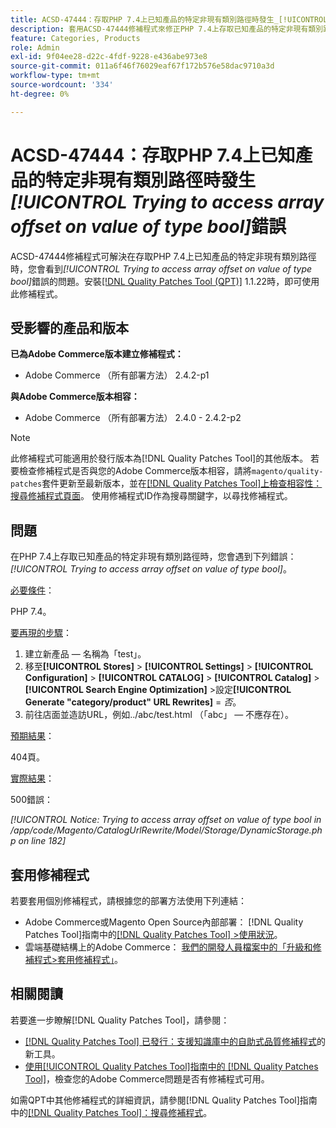 ```yaml
---
title: ACSD-47444：存取PHP 7.4上已知產品的特定非現有類別路徑時發生_[!UICONTROL Trying to access array offset on value of type bool]_錯誤
description: 套用ACSD-47444修補程式來修正PHP 7.4上存取已知產品的特定非現有類別路徑時發生_[!UICONTROL Trying to access array offset on value of type bool]_錯誤的Adobe Commerce問題。
feature: Categories, Products
role: Admin
exl-id: 9f04ee28-d22c-4fdf-9228-e436abe973e8
source-git-commit: 011a6f46f76029eaf67f172b576e58dac9710a3d
workflow-type: tm+mt
source-wordcount: '334'
ht-degree: 0%

---
```


# ACSD-47444：存取PHP 7.4上已知產品的特定非現有類別路徑時發生&#x200B;_[!UICONTROL Trying to access array offset on value of type bool]_&#x200B;錯誤

ACSD-47444修補程式可解決在存取PHP 7.4上已知產品的特定非現有類別路徑時，您會看到&#x200B;_[!UICONTROL Trying to access array offset on value of type bool]_&#x200B;錯誤的問題。安裝[[!DNL Quality Patches Tool (QPT)]](https://experienceleague.adobe.com/en/docs/commerce-operations/tools/quality-patches-tool/quality-patches-tool-to-self-serve-quality-patches) 1.1.22時，即可使用此修補程式。

## 受影響的產品和版本

**已為Adobe Commerce版本建立修補程式：**
* Adobe Commerce （所有部署方法） 2.4.2-p1

**與Adobe Commerce版本相容：**
* Adobe Commerce （所有部署方法） 2.4.0 - 2.4.2-p2

>[!NOTE]
>
>此修補程式可能適用於發行版本為[!DNL Quality Patches Tool]的其他版本。 若要檢查修補程式是否與您的Adobe Commerce版本相容，請將`magento/quality-patches`套件更新至最新版本，並在[[!DNL Quality Patches Tool]上檢查相容性：搜尋修補程式頁面](https://experienceleague.adobe.com/tools/commerce-quality-patches/index.html)。 使用修補程式ID作為搜尋關鍵字，以尋找修補程式。

## 問題

在PHP 7.4上存取已知產品的特定非現有類別路徑時，您會遇到下列錯誤： _[!UICONTROL Trying to access array offset on value of type bool]_。

<u>必要條件</u>：

PHP 7.4。

<u>要再現的步驟</u>：

1. 建立新產品 — 名稱為「test」。
1. 移至&#x200B;**[!UICONTROL Stores]** > **[!UICONTROL Settings]** > **[!UICONTROL Configuration]** > **[!UICONTROL CATALOG]** > **[!UICONTROL Catalog]** > **[!UICONTROL Search Engine Optimization]** >設定&#x200B;**[!UICONTROL Generate "category/product" URL Rewrites]** = _否_。
1. 前往店面並造訪URL，例如../abc/test.html （「abc」 — 不應存在）。

<u>預期結果</u>：

404頁。

<u>實際結果</u>：

500錯誤：

_[!UICONTROL Notice: Trying to access array offset on value of type bool in /app/code/Magento/CatalogUrlRewrite/Model/Storage/DynamicStorage.php on line 182]_

## 套用修補程式

若要套用個別修補程式，請根據您的部署方法使用下列連結：

* Adobe Commerce或Magento Open Source內部部署： [!DNL Quality Patches Tool]指南中的[[!DNL Quality Patches Tool] >使用狀況](/help/tools/quality-patches-tool/usage.md)。
* 雲端基礎結構上的Adobe Commerce： [我們的開發人員檔案中的「升級和修補程式>套用修補程式」](https://experienceleague.adobe.com/docs/commerce-cloud-service/user-guide/develop/upgrade/apply-patches.html)。

## 相關閱讀

若要進一步瞭解[!DNL Quality Patches Tool]，請參閱：

* [[!DNL Quality Patches Tool] 已發行：支援知識庫中的自助式品質修補程式](https://experienceleague.adobe.com/en/docs/commerce-operations/tools/quality-patches-tool/quality-patches-tool-to-self-serve-quality-patches)的新工具。
* [使用[!UICONTROL Quality Patches Tool]指南中的 [!DNL Quality Patches Tool]](/help/tools/quality-patches-tool/patches-available-in-qpt/check-patch-for-magento-issue-with-magento-quality-patches.md)，檢查您的Adobe Commerce問題是否有修補程式可用。


如需QPT中其他修補程式的詳細資訊，請參閱[!DNL Quality Patches Tool]指南中的[[!DNL Quality Patches Tool]：搜尋修補程式](https://experienceleague.adobe.com/tools/commerce-quality-patches/index.html)。
